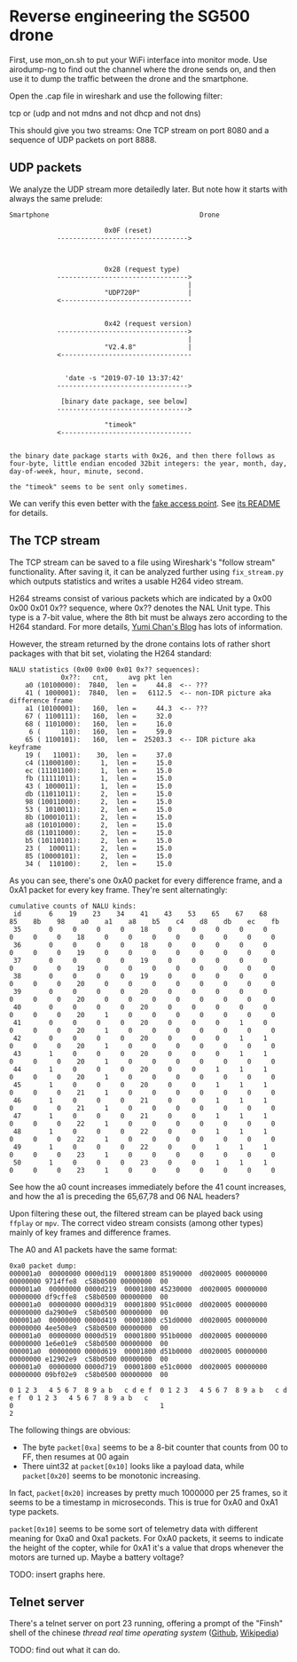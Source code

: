 # Reverse engineering the SG500 drone

First, use mon_on.sh to put your WiFi interface into monitor mode.
Use airodump-ng to find out the channel where the drone sends on,
and then use it to dump the traffic between the drone and the
smartphone.

Open the .cap file in wireshark and use the following filter:

tcp or (udp and not mdns and not dhcp and not dns)

This should give you two streams: One TCP stream on port 8080 and
a sequence of UDP packets on port 8888.

## UDP packets

We analyze the UDP stream more detailedly later. But note how it
starts with always the same prelude:

```
Smartphone                                      Drone

                        0x0F (reset)
            --------------------------------->



                        0x28 (request type)
            --------------------------------->
                                             | 
                        "UDP720P"            |
            <---------------------------------


                        0x42 (request version)
            --------------------------------->
                                             | 
                        "V2.4.8"             |
            <---------------------------------


              'date -s "2019-07-10 13:37:42'
            --------------------------------->

             [binary date package, see below]
            --------------------------------->

                        "timeok"
            <---------------------------------


the binary date package starts with 0x26, and then there follows as
four-byte, little endian encoded 32bit integers: the year, month, day,
day-of-week, hour, minute, second.

the "timeok" seems to be sent only sometimes.
```

We can verify this even better with the [fake access point](accesspoint).
See [its README](accesspoint/README.md) for details.

## The TCP stream

The TCP stream can be saved to a file using Wireshark's "follow stream"
functionality. After saving it, it can be analyzed further using
`fix_stream.py` which outputs statistics and writes a usable H264
video stream.

H264 streams consist of various packets which are indicated by a
0x00 0x00 0x01 0x?? sequence, where 0x?? denotes the NAL Unit type.
This type is a 7-bit value, where the 8th bit must be always zero
according to the H264 standard. For more details,
[Yumi Chan's Blog](https://yumichan.net/video-processing/video-compression/introduction-to-h264-nal-unit/)
has lots of information.

However, the stream returned by the drone contains lots of rather short
packages with that bit set, violating the H264 standard:

```
NALU statistics (0x00 0x00 0x01 0x?? sequences): 
	         0x??:   cnt,     avg pkt len
	a0 (10100000):  7840,  len =     44.8  <-- ???
	41 ( 1000001):  7840,  len =   6112.5  <-- non-IDR picture aka difference frame
	a1 (10100001):   160,  len =     44.3  <-- ???
	67 ( 1100111):   160,  len =     32.0
	68 ( 1101000):   160,  len =     16.0
	 6 (     110):   160,  len =     59.0
	65 ( 1100101):   160,  len =  25203.3  <-- IDR picture aka keyframe
	19 (   11001):    30,  len =     37.0
	c4 (11000100):     1,  len =     15.0
	ec (11101100):     1,  len =     15.0
	fb (11111011):     1,  len =     15.0
	43 ( 1000011):     1,  len =     15.0
	db (11011011):     2,  len =     15.0
	98 (10011000):     2,  len =     15.0
	53 ( 1010011):     2,  len =     15.0
	8b (10001011):     2,  len =     15.0
	a8 (10101000):     2,  len =     15.0
	d8 (11011000):     2,  len =     15.0
	b5 (10110101):     2,  len =     15.0
	23 (  100011):     2,  len =     15.0
	85 (10000101):     2,  len =     15.0
	34 (  110100):     2,  len =     15.0
```

As you can see, there's one 0xA0 packet for every difference frame, and a 0xA1
packet for every key frame. They're sent alternatingly:

```
cumulative counts of NALU kinds:
 id       6    19    23    34    41    43    53    65    67    68    85    8b    98    a0    a1    a8    b5    c4    d8    db    ec    fb
 35       0     0     0     0    18     0     0     0     0     0     0     0     0    18     0     0     0     0     0     0     0     0
 36       0     0     0     0    18     0     0     0     0     0     0     0     0    19     0     0     0     0     0     0     0     0
 37       0     0     0     0    19     0     0     0     0     0     0     0     0    19     0     0     0     0     0     0     0     0
 38       0     0     0     0    19     0     0     0     0     0     0     0     0    20     0     0     0     0     0     0     0     0
 39       0     0     0     0    20     0     0     0     0     0     0     0     0    20     0     0     0     0     0     0     0     0
 40       0     0     0     0    20     0     0     0     0     0     0     0     0    20     1     0     0     0     0     0     0     0
 41       0     0     0     0    20     0     0     0     1     0     0     0     0    20     1     0     0     0     0     0     0     0
 42       0     0     0     0    20     0     0     0     1     1     0     0     0    20     1     0     0     0     0     0     0     0
 43       1     0     0     0    20     0     0     0     1     1     0     0     0    20     1     0     0     0     0     0     0     0
 44       1     0     0     0    20     0     0     1     1     1     0     0     0    20     1     0     0     0     0     0     0     0
 45       1     0     0     0    20     0     0     1     1     1     0     0     0    21     1     0     0     0     0     0     0     0
 46       1     0     0     0    21     0     0     1     1     1     0     0     0    21     1     0     0     0     0     0     0     0
 47       1     0     0     0    21     0     0     1     1     1     0     0     0    22     1     0     0     0     0     0     0     0
 48       1     0     0     0    22     0     0     1     1     1     0     0     0    22     1     0     0     0     0     0     0     0
 49       1     0     0     0    22     0     0     1     1     1     0     0     0    23     1     0     0     0     0     0     0     0
 50       1     0     0     0    23     0     0     1     1     1     0     0     0    23     1     0     0     0     0     0     0     0
```

See how the a0 count increases immediately before the 41 count increases, and
how the a1 is preceding the 65,67,78 and 06 NAL headers?

Upon filtering these out, the filtered stream can be played back
using `ffplay` or `mpv`. The correct video stream consists (among
other types) mainly of key frames and difference frames.

The A0 and A1 packets have the same format:

```
0xa0 packet dump:
000001a0  00000000 0000d119  00001800 85190000  d0020005 00000000  00000000 9714ffe8  c58b0500 00000000  00
000001a0  00000000 0000d219  00001800 45230000  d0020005 00000000  00000000 df9cffe8  c58b0500 00000000  00
000001a0  00000000 0000d319  00001800 951c0000  d0020005 00000000  00000000 da2900e9  c58b0500 00000000  00
000001a0  00000000 0000d419  00001800 c51d0000  d0020005 00000000  00000000 4ee500e9  c58b0500 00000000  00
000001a0  00000000 0000d519  00001800 951b0000  d0020005 00000000  00000000 1e6e01e9  c58b0500 00000000  00
000001a0  00000000 0000d619  00001800 d51b0000  d0020005 00000000  00000000 e12902e9  c58b0500 00000000  00
000001a0  00000000 0000d719  00001800 e51c0000  d0020005 00000000  00000000 09bf02e9  c58b0500 00000000  00

0 1 2 3   4 5 6 7  8 9 a b   c d e f  0 1 2 3   4 5 6 7  8 9 a b   c d e f  0 1 2 3   4 5 6 7  8 9 a b   c
0                                     1                                     2
```

The following things are obvious:

 - The byte `packet[0xa]` seems to be a 8-bit counter that counts from 00 to FF, then resumes at 00 again
 - There uint32 at `packet[0x10]` looks like a payload data, while `packet[0x20]` seems to be monotonic increasing.

In fact, `packet[0x20]` increases by pretty much 1000000 per 25 frames, so it seems to be a timestamp in microseconds.
This is true for 0xA0 and 0xA1 type packets.

`packet[0x10]` seems to be some sort of telemetry data with different meaning for 0xa0 and 0xa1 packets.
For 0xA0 packets, it seems to indicate the height of the copter, while for 0xA1 it's a value that drops
whenever the motors are turned up. Maybe a battery voltage?

TODO: insert graphs here.

## Telnet server

There's a telnet server on port 23 running, offering a prompt of the "Finsh" shell of the chinese
*thread real time operating system* ([Github](https://github.com/RT-Thread),
[Wikipedia](https://en.wikipedia.org/wiki/RT-Thread))

TODO: find out what it can do.
